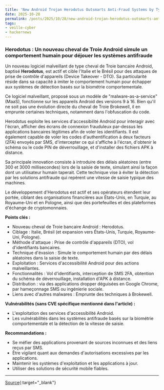 ```yaml
---
title: 'New Android Trojan Herodotus Outsmarts Anti-Fraud Systems by Typing Like a Human'
date: 2025-10-28
permalink: /posts/2025/10/28/new-android-trojan-herodotus-outsmarts-anti-fraud-systems-by-typing-like-a-human/
tags:
- veille-cyber
- hackernews
---
```

### Herodotus : Un nouveau cheval de Troie Android simule un comportement humain pour déjouer les systèmes antifraude

Un nouveau logiciel malveillant de type cheval de Troie bancaire Android, baptisé **Herodotus**, est actif et cible l'Italie et le Brésil pour des attaques de prise de contrôle d'appareils (Device Takeover - DTO). Sa particularité réside dans sa capacité à imiter le comportement humain pour échapper aux systèmes de détection basés sur la biométrie comportementale.

Ce logiciel malveillant, proposé sous un modèle de "malware-as-a-service" (MaaS), fonctionne sur les appareils Android des versions 9 à 16. Bien qu'il ne soit pas une évolution directe du cheval de Troie Brokewell, il en emprunte certaines techniques, notamment dans l'obfuscation du code.

Herodotus exploite les services d'accessibilité Android pour interagir avec l'écran, afficher des écrans de connexion frauduleux par-dessus les applications bancaires légitimes afin de voler les identifiants. Il est également capable de voler les codes d'authentification à deux facteurs (2FA) envoyés par SMS, d'intercepter ce qui s'affiche à l'écran, d'obtenir le schéma ou le code PIN de déverrouillage, et d'installer des fichiers APK à distance.

Sa principale innovation consiste à introduire des délais aléatoires (entre 300 et 3000 millisecondes) lors de la saisie de texte, simulant ainsi la façon dont un utilisateur humain taperait. Cette technique vise à éviter la détection par les solutions antifraude qui repèrent une vitesse de saisie typique des machines.

Le développement d'Herodotus est actif et ses opérateurs étendent leur portée, ciblant des organisations financières aux États-Unis, en Turquie, au Royaume-Uni et en Pologne, ainsi que des portefeuilles et des plateformes d'échange de cryptomonnaies.

**Points clés :**

*   Nouveau cheval de Troie bancaire Android : Herodotus.
*   Ciblage : Italie, Brésil (et expansion vers États-Unis, Turquie, Royaume-Uni, Pologne).
*   Méthode d'attaque : Prise de contrôle d'appareils (DTO), vol d'identifiants bancaires.
*   Technique d'évasion : Simule le comportement humain par des délais aléatoires dans la saisie de texte.
*   Exploitation : Services d'accessibilité Android pour des actions malveillantes.
*   Fonctionnalités : Vol d'identifiants, interception de SMS 2FA, obtention du schéma de déverrouillage, installation d'APK à distance.
*   Distribution : via des applications dropper déguisées en Google Chrome, par hameçonnage SMS ou ingénierie sociale.
*   Liens avec d'autres malwares : Emprunte des techniques à Brokewell.

**Vulnérabilités (sans CVE spécifique mentionné dans l'article) :**

*   L'exploitation des services d'accessibilité Android.
*   Les vulnérabilités dans les systèmes antifraude basés sur la biométrie comportementale et la détection de la vitesse de saisie.

**Recommandations :**

*   Se méfier des applications provenant de sources inconnues et des liens reçus par SMS.
*   Être vigilant quant aux demandes d'autorisations excessives par les applications.
*   Maintenir les systèmes d'exploitation et les applications à jour.
*   Utiliser des solutions de sécurité mobile fiables.

---
[Source](https://thehackernews.com/2025/10/new-android-trojan-herodotus-outsmarts.html){:target="_blank"}

